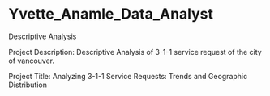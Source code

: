 # Yvette_Anamle_Data_Analyst
Descriptive Analysis

Project Description: Descriptive Analysis of 3-1-1 service request of the city of vancouver.

Project Title: Analyzing 3-1-1 Service Requests: Trends and Geographic Distribution





